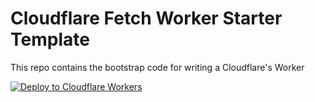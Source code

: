 # Cloudflare Fetch Worker Starter Template

This repo contains the bootstrap code for writing a Cloudflare's Worker

[![Deploy to Cloudflare Workers](https://deploy.workers.cloudflare.com/button)](https://deploy.workers.cloudflare.com/?url=https://github.com/YOURUSERNAME/YOURREPO)
